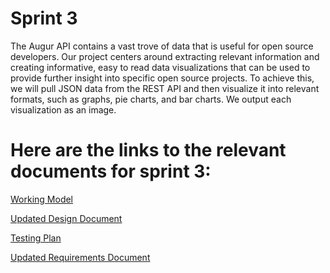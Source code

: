# Sprint 3

The Augur API contains a vast trove of data that is useful for open source developers. Our project centers around extracting relevant information and creating informative, easy to read data visualizations that can be used to provide further insight into specific open source projects. To achieve this, we will pull JSON data from the REST API and then visualize it into relevant formats, such as graphs, pie charts, and bar charts. We output each visualization as an image.

# Here are the links to the relevant documents for sprint 3:

[Working Model](http://project4320.eastus.cloudapp.azure.com/)

[Updated Design Document](https://docs.google.com/document/d/1odypIgyCCF-ZZHVI5jvof50nNXBzfTE94_u8RUlrV1Y/edit)

[Testing Plan](https://docs.google.com/document/d/1NiZfeCuQyyQOriv2dyXpgPtdCbAi0CcWejoWNQh8LSs/edit?usp=sharing)

[Updated Requirements Document](https://docs.google.com/spreadsheets/d/1MSeKbGNqvQsGr43IfLFjjosbljfCtr7gUmJArZpcZtU/edit?usp=sharing)
